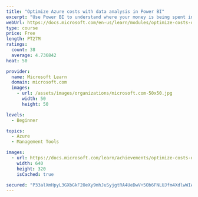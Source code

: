 ```yaml
---
title: "Optimize Azure costs with data analysis in Power BI"
excerpt: "Use Power BI to understand where your money is being spent in Azure so you can help your organization to optimize its costs."
webUrl: https://docs.microsoft.com/en-us/learn/modules/optimize-costs-data-analysis-powerbi/
type: course
price: Free
length: PT27M
ratings:
  count: 38
  average: 4.736842
heat: 50

provider:
  name: Microsoft Learn
  domain: microsoft.com
  images:
    - url: /assets/images/organizations/microsoft.com-50x50.jpg
      width: 50
      height: 50

levels:
  - Beginner

topics:
  - Azure
  - Management Tools

images:
  - url: https://docs.microsoft.com/learn/achievements/optimize-costs-data-analysis-powerbi-social.png
    width: 640
    height: 320
    isCached: true

secured: "P33alXmHpyL3GXbGkF2OeXy9mhJuSyjgtRA4UeDwV+5Ob6FNLUJfm4XdlwWIAfPuXN1pfui1FW0anDxVesMOlI8F5FfdRc8i5OK+yj2j8o1LS/SlDFnj5u/qAHR93bwzGSp2jZ0W+9m78CBkZkXV7bIKG9jWK7BCqHaeSGxqju/2HYfPk/lwtrBnRpzKstnhbiSuD3yffFs2SqIYqHoxOWfINZqprPXa1B3Wh4Z74T6o4HvL1spIc+IplYKtT4OjTwVuyoiuZrGZCLH7+VixmJ0u7nsRfeRurE9Pf1xJEahy/Rocslb/y7RMPBy8NjK8HML7CzAv/RdJTrZwYYaeoU6kOVb4bxHUHoKKHO6P3ss5dMnHYNCKCHyf2z5BhXtkFSscQgUXiR4Z0rax9NbJ0gMHdcBgFnDNanIQSYwJtBc=;e+SmV5ZSxr6ggcp8EXGjSw=="
---
```


